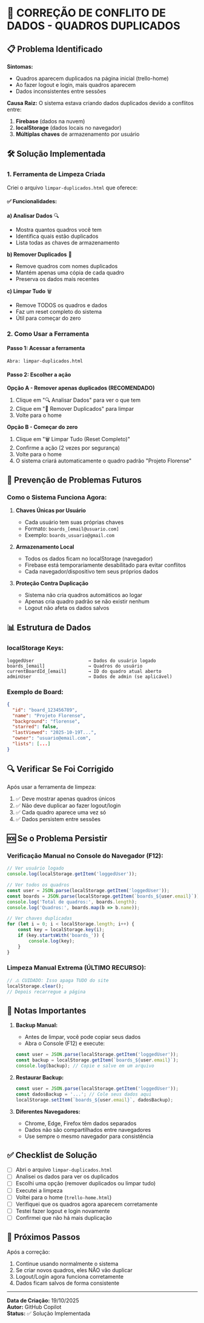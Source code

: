 # 🔧 CORREÇÃO DE CONFLITO DE DADOS - QUADROS DUPLICADOS

## 📋 Problema Identificado

**Sintomas:**
- Quadros aparecem duplicados na página inicial (trello-home)
- Ao fazer logout e login, mais quadros aparecem
- Dados inconsistentes entre sessões

**Causa Raiz:**
O sistema estava criando dados duplicados devido a conflitos entre:
1. **Firebase** (dados na nuvem)
2. **localStorage** (dados locais no navegador)
3. **Múltiplas chaves** de armazenamento por usuário

## 🛠️ Solução Implementada

### 1. Ferramenta de Limpeza Criada

Criei o arquivo `limpar-duplicados.html` que oferece:

#### ✅ **Funcionalidades:**

**a) Analisar Dados** 🔍
- Mostra quantos quadros você tem
- Identifica quais estão duplicados
- Lista todas as chaves de armazenamento

**b) Remover Duplicados** 🧹
- Remove quadros com nomes duplicados
- Mantém apenas uma cópia de cada quadro
- Preserva os dados mais recentes

**c) Limpar Tudo** 🗑️
- Remove TODOS os quadros e dados
- Faz um reset completo do sistema
- Útil para começar do zero

### 2. Como Usar a Ferramenta

#### **Passo 1: Acessar a ferramenta**
```
Abra: limpar-duplicados.html
```

#### **Passo 2: Escolher a ação**

**Opção A - Remover apenas duplicados (RECOMENDADO)**
1. Clique em "🔍 Analisar Dados" para ver o que tem
2. Clique em "🧹 Remover Duplicados" para limpar
3. Volte para o home

**Opção B - Começar do zero**
1. Clique em "🗑️ Limpar Tudo (Reset Completo)"
2. Confirme a ação (2 vezes por segurança)
3. Volte para o home
4. O sistema criará automaticamente o quadro padrão "Projeto Florense"

## 🎯 Prevenção de Problemas Futuros

### Como o Sistema Funciona Agora:

1. **Chaves Únicas por Usuário**
   - Cada usuário tem suas próprias chaves
   - Formato: `boards_[email@usuario.com]`
   - Exemplo: `boards_usuario@gmail.com`

2. **Armazenamento Local**
   - Todos os dados ficam no localStorage (navegador)
   - Firebase está temporariamente desabilitado para evitar conflitos
   - Cada navegador/dispositivo tem seus próprios dados

3. **Proteção Contra Duplicação**
   - Sistema não cria quadros automáticos ao logar
   - Apenas cria quadro padrão se não existir nenhum
   - Logout não afeta os dados salvos

## 📊 Estrutura de Dados

### localStorage Keys:
```
loggedUser                    → Dados do usuário logado
boards_[email]                → Quadros do usuário
currentBoardId_[email]        → ID do quadro atual aberto
adminUser                     → Dados de admin (se aplicável)
```

### Exemplo de Board:
```json
{
  "id": "board_123456789",
  "name": "Projeto Florense",
  "background": "florense",
  "starred": false,
  "lastViewed": "2025-10-19T...",
  "owner": "usuario@email.com",
  "lists": [...]
}
```

## 🔍 Verificar Se Foi Corrigido

Após usar a ferramenta de limpeza:

1. ✅ Deve mostrar apenas quadros únicos
2. ✅ Não deve duplicar ao fazer logout/login
3. ✅ Cada quadro aparece uma vez só
4. ✅ Dados persistem entre sessões

## 🆘 Se o Problema Persistir

### Verificação Manual no Console do Navegador (F12):

```javascript
// Ver usuário logado
console.log(localStorage.getItem('loggedUser'));

// Ver todos os quadros
const user = JSON.parse(localStorage.getItem('loggedUser'));
const boards = JSON.parse(localStorage.getItem(`boards_${user.email}`));
console.log('Total de quadros:', boards.length);
console.log('Quadros:', boards.map(b => b.name));

// Ver chaves duplicadas
for (let i = 0; i < localStorage.length; i++) {
    const key = localStorage.key(i);
    if (key.startsWith('boards_')) {
        console.log(key);
    }
}
```

### Limpeza Manual Extrema (ÚLTIMO RECURSO):

```javascript
// ⚠️ CUIDADO: Isso apaga TUDO do site
localStorage.clear();
// Depois recarregue a página
```

## 📝 Notas Importantes

1. **Backup Manual:**
   - Antes de limpar, você pode copiar seus dados
   - Abra o Console (F12) e execute:
   ```javascript
   const user = JSON.parse(localStorage.getItem('loggedUser'));
   const backup = localStorage.getItem(`boards_${user.email}`);
   console.log(backup); // Copie e salve em um arquivo
   ```

2. **Restaurar Backup:**
   ```javascript
   const user = JSON.parse(localStorage.getItem('loggedUser'));
   const dadosBackup = '...'; // Cole seus dados aqui
   localStorage.setItem(`boards_${user.email}`, dadosBackup);
   ```

3. **Diferentes Navegadores:**
   - Chrome, Edge, Firefox têm dados separados
   - Dados não são compartilhados entre navegadores
   - Use sempre o mesmo navegador para consistência

## ✅ Checklist de Solução

- [ ] Abri o arquivo `limpar-duplicados.html`
- [ ] Analisei os dados para ver os duplicados
- [ ] Escolhi uma opção (remover duplicados ou limpar tudo)
- [ ] Executei a limpeza
- [ ] Voltei para o home (`trello-home.html`)
- [ ] Verifiquei que os quadros agora aparecem corretamente
- [ ] Testei fazer logout e login novamente
- [ ] Confirmei que não há mais duplicação

## 🎨 Próximos Passos

Após a correção:
1. Continue usando normalmente o sistema
2. Se criar novos quadros, eles NÃO vão duplicar
3. Logout/Login agora funciona corretamente
4. Dados ficam salvos de forma consistente

---

**Data de Criação:** 19/10/2025  
**Autor:** GitHub Copilot  
**Status:** ✅ Solução Implementada
